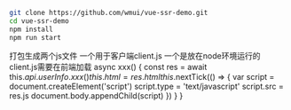 
```bash
git clone https://github.com/wmui/vue-ssr-demo.git
cd vue-ssr-demo
npm install
npm run start
```

打包生成两个js文件 一个用于客户端client.js 一个是放在node环境运行的
client.js需要在前端加载
  async xxx() {
      const res = await this.$api.userInfo.xxx({})
      this.html = res.html
      this.$nextTick(() => {
        var script = document.createElement('script')
        script.type = 'text/javascript'
        script.src = res.js
        document.body.appendChild(script)
      })
    }
  }